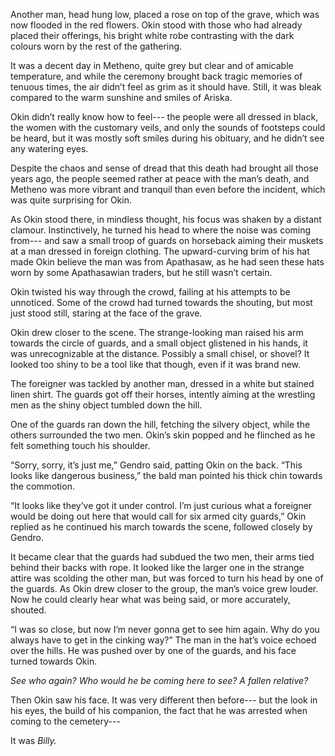 Another man, head hung low, placed a rose on top of the grave, which was now flooded in the red flowers. Okin stood with those who had already placed their offerings, his bright white robe contrasting with the dark colours worn by the rest of the gathering. 

It was a decent day in Metheno, quite grey but clear and of amicable temperature, and while the ceremony brought back tragic memories of tenuous times, the air didn’t feel as grim as it should have. Still, it was bleak compared to the warm sunshine and smiles of Ariska.

Okin didn’t really know how to feel--- the people were all dressed in black, the women with the customary veils, and only the sounds of footsteps could be heard, but it was mostly soft smiles during his obituary, and he didn’t see any watering eyes.

Despite the chaos and sense of dread that this death had brought all those years ago, the people seemed rather at peace with the man’s death, and Metheno was more vibrant and tranquil than even before the incident, which was quite surprising for Okin.

As Okin stood there, in mindless thought, his focus was shaken by a distant clamour. Instinctively, he turned his head to where the noise was coming from--- and saw a small troop of guards on horseback aiming their muskets at a man dressed in foreign clothing. The upward-curving brim of his hat made Okin believe the man was from Apathasaw, as he had seen these hats worn by some Apathasawian traders, but he still wasn’t certain.

Okin twisted his way through the crowd, failing at his attempts to be unnoticed. Some of the crowd had turned towards the shouting, but most just stood still, staring at the face of the grave.

Okin drew closer to the scene. The strange-looking man raised his arm towards the circle of guards, and a small object glistened in his hands, it was unrecognizable at the distance. Possibly a small chisel, or shovel? It looked too shiny to be a tool like that though, even if it was brand new.

The foreigner was tackled by another man, dressed in a white but stained linen shirt. The guards got off their horses, intently aiming at the wrestling men as the shiny object tumbled down the hill.

One of the guards ran down the hill, fetching the silvery object, while the others surrounded the two men. Okin’s skin popped and he flinched as he felt something touch his shoulder.

“Sorry, sorry, it’s just me,” Gendro said, patting Okin on the back. “This looks like dangerous business,” the bald man pointed his thick chin towards the commotion.

“It looks like they’ve got it under control. I’m just curious what a foreigner would be doing out here that would call for six armed city guards,” Okin replied as he continued his march towards the scene, followed closely by Gendro.

It became clear that the guards had subdued the two men, their arms tied behind their backs with rope.  It looked like the larger one in the strange attire was scolding the other man, but was forced to turn his head by one of the guards. As Okin drew closer to the group, the man’s voice grew louder. Now he could clearly hear what was being said, or more accurately, shouted.

“I was so close, but now I’m never gonna get to see him again. Why do you always have to get in the cinking way?” The man in the hat’s voice echoed over the hills.  He was pushed over by one of the guards, and his face turned towards Okin.

*See who again? Who would he be coming here to see? A fallen relative?* 

Then Okin saw his face. It was very different then before--- but the look in his eyes, the build of his companion, the fact that he was arrested when coming to the cemetery---

It was *Billy.*






